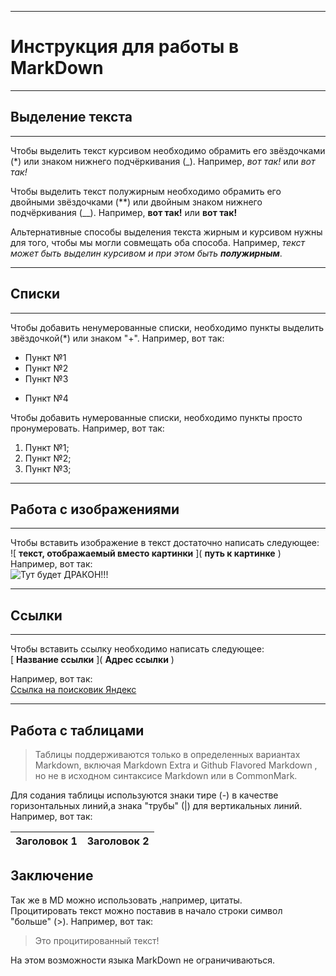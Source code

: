 ___
# Инструкция для работы в MarkDown
___

## Выделение текста
___

Чтобы выделить текст курсивом необходимо обрамить его звёздочками (*) или знаком нижнего подчёркивания (_). Например, *вот так!* или _вот так!_

Чтобы выделить текст полужирным необходимо обрамить его двойными звёздочками (**) или двойным знаком нижнего подчёркивания (__). Например, **вот так!** или __вот так!__

Альтернативные способы выделения текста жирным и курсивом нужны для того, чтобы мы могли совмещать оба способа. Например, _текст может быть выделин курсивом и при этом быть **полужирным**_.
___
## Списки
___
Чтобы добавить ненумерованные списки, необходимо пункты выделить звёздочкой(*) или знаком "+". Например, вот так:
* Пункт №1
* Пункт №2
* Пункт №3
+ Пункт №4

Чтобы добавить нумерованные списки, необходимо пункты просто пронумеровать. Например, вот так:

1. Пункт №1;
2. Пункт №2;
3. Пункт №3;


___
## Работа с изображениями
___
Чтобы вставить изображение в текст достаточно написать следующее:  
\!\[ **текст, отображаемый вместо картинки** \]\( **путь к картинке** \)  
Например, вот так:  
![Тут будет ДРАКОН!!!](Dragon.ico)
___
## Ссылки
___
Чтобы вставить ссылку необходимо написать следующее:  
\[ **Название ссылки** \]\( **Адрес ссылки** \) 

Например, вот так:  
[Ссылка на поисковик Яндекс](ya.ru)
___
## Работа с таблицами

> Таблицы поддерживаются только в определенных вариантах Markdown, включая 
> Markdown Extra и Github Flavored Markdown , но не в исходном синтаксисе Markdown 
> или в CommonMark.

Для содания таблицы используются знаки тире (-) в качестве горизонтальных линий,а знака "трубы" (|) для вертикальных линий. Например, вот так:

 | Заголовок 1 | Заголовок 2 |
--------------|--------------

## Заключение

Так же в MD можно использовать ,например, цитаты.  
Процитировать текст можно поставив в начало строки символ "больше" (>). Например, вот так:  
> Это процитированный текст!

На этом возможности языка MarkDown не ограничиваються.